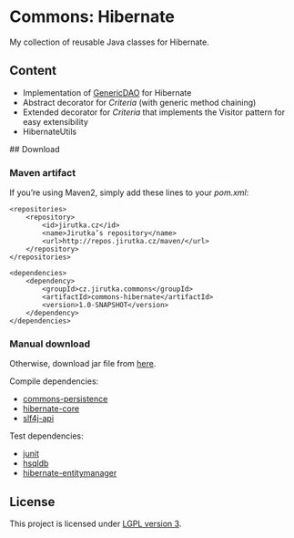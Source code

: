 # Commons: Hibernate

My collection of reusable Java classes for Hibernate.


## Content

- Implementation of [GenericDAO](http://github.com/jirutka/commons-persistence/) for Hibernate
- Abstract decorator for _Criteria_ (with generic method chaining)
- Extended decorator for _Criteria_ that implements the Visitor pattern for easy extensibility
- HibernateUtils


## Download

### Maven artifact
 
If you’re using Maven2, simply add these lines to your _pom.xml_:

    <repositories>
        <repository>
            <id>jirutka.cz</id>
            <name>Jirutka’s repository</name>
            <url>http://repos.jirutka.cz/maven/</url>
        </repository>
    </repositories>

    <dependencies>
        <dependency>
            <groupId>cz.jirutka.commons</groupId>
            <artifactId>commons-hibernate</artifactId>
            <version>1.0-SNAPSHOT</version>
        </dependency>
    </dependencies>

### Manual download

Otherwise, download jar file from [here](https://github.com/downloads/jirutka/commons-hibernate/commons-hibernate-1.0-SNAPSHOT.jar).

Compile dependencies:

* [commons-persistence](http://github.com/jirutka/commons-persistence/downloads)
* [hibernate-core](http://www.hibernate.org/downloads.html)
* [slf4j-api](http://www.slf4j.org/download.html)

Test dependencies:

* [junit](https://github.com/KentBeck/junit/downloads)
* [hsqldb](http://sourceforge.net/projects/hsqldb/files/hsqldb/)
* [hibernate-entitymanager](http://www.hibernate.org/downloads.html)


## License

This project is licensed under [LGPL version 3](http://www.gnu.org/licenses/lgpl.txt).

